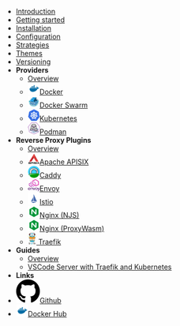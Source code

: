- [Introduction](/)
- [Getting started](/getting-started)
- [Installation](/installation)
- [Configuration](/configuration)
- [Strategies](/strategies)
- [Themes](/themes)
- [Versioning](/versioning)
- **Providers**
  - [Overview](/providers/overview)
  - [<img src="assets/img/docker.svg" height=24px width=24px />Docker](/providers/docker)
  - [<img src="assets/img/docker_swarm.png" height=24px width=24px />Docker Swarm](/providers/docker_swarm)
  - [<img src="assets/img/kubernetes.png" height=24px width=24px />Kubernetes](/providers/kubernetes)
  - [<img src="assets/img/podman.png" height=24px width=24px />Podman](/providers/podman)
- **Reverse Proxy Plugins**
  - [Overview](/plugins/overview)
  - [<img src="assets/img/apacheapisix.png" height=24px width=24px />Apache APISIX](/plugins/apacheapisix)
  - [<img src="assets/img/caddy.png" height=24px width=24px />Caddy](/plugins/caddy) 
  - [<img src="assets/img/envoy.png" height=24px width=24px />Envoy](/plugins/envoy)
  - [<img src="assets/img/istio.png" height=24px width=24px />Istio](/plugins/istio)
  - [<img src="assets/img/nginx.svg" height=24px width=24px />Nginx (NJS)](/plugins/nginx)
  - [<img src="assets/img/nginx.svg" height=24px width=24px />Nginx (ProxyWasm)](/plugins/nginx_proxywasm)
  - [<img src="assets/img/traefik.png" height=24px /> Traefik](/plugins/traefik)
- **Guides**
  - [Overview](/guides/overview)
  - [VSCode Server with Traefik and Kubernetes](/guides/code-server-traefik-kubernetes.md)
- **Links**
- [<img src="assets/img/github.svg" />Github](https://github.com/sablierapp/sablier)
- [<img src="assets/img/docker.svg" height=24px />Docker Hub](https://hub.docker.com/r/sablierapp/sablier)